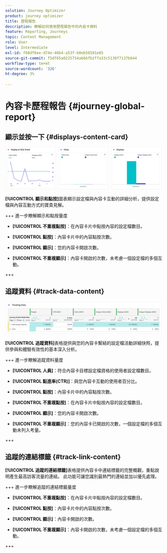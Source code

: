 ```yaml
---
solution: Journey Optimizer
product: journey optimizer
title: 歷程報告
description: 瞭解如何使用歷程報告中的內容卡資料
feature: Reporting, Journeys
topic: Content Management
role: User
level: Intermediate
exl-id: f68df6ee-d74e-46b4-a53f-b0eb50101e85
source-git-commit: f5df65a0225754ab66fb2ffa33c5130f7137b644
workflow-type: tm+mt
source-wordcount: '326'
ht-degree: 3%

---
```


# 內容卡歷程報告 {#journey-global-report}

## 顯示並按一下 {#displays-content-card}

![](assets/content-card-jo-display.png)

**[!UICONTROL 顯示和點按]**&#x200B;圖表顯示設定檔與內容卡互動的詳細分析，提供設定檔與內容互動方式的寶貴見解。

+++ 進一步瞭解顯示和點按量度

* **[!UICONTROL 不重複點按]**：在內容卡片中點按內容的設定檔數目。

* **[!UICONTROL 點按]**：內容卡片中的內容點按次數。

* **[!UICONTROL 顯示]**：您的內容卡開啟次數。

* **[!UICONTROL 不重複顯示]**：內容卡開啟的次數，未考慮一個設定檔的多個互動。

+++

## 追蹤資料 {#track-data-content}

![](assets/code-based-tracking-data.png)

**[!UICONTROL 追蹤資料]**&#x200B;表格提供與您的內容卡繫結的設定檔活動詳細快照，提供參與和體驗有效性的基本深入分析。

+++ 進一步瞭解追蹤資料量度

* **[!UICONTROL 人員]**：符合內容卡目標設定檔資格的使用者設定檔數目。

* **[!UICONTROL 點進率(CTR)]**：與您內容卡互動的使用者百分比。

* **[!UICONTROL 點按]**：內容卡片中的內容點按次數。

* **[!UICONTROL 不重複點按]**：在內容卡片中點按內容的設定檔數目。

* **[!UICONTROL 顯示]**：您的內容卡開啟次數。

* **[!UICONTROL 不重複顯示]**：您的內容卡已開啟的次數，一個設定檔的多個互動未列入考量。

+++

## 追蹤的連結標籤 {#track-link-content}

**[!UICONTROL 追蹤的連結標籤]**&#x200B;表格提供內容卡中連結標籤的完整概觀，重點說明產生最高訪客流量的連結。 此功能可讓您識別最熱門的連結並加以優先處理。

+++ 進一步瞭解追蹤的連結標籤量度

* **[!UICONTROL 不重複點按]**：在內容卡片中點按內容的設定檔數目。

* **[!UICONTROL 點按]**：內容卡片中的內容點按次數。

* **[!UICONTROL 顯示]**：內容卡開啟的次數。

* **[!UICONTROL 不重複顯示]**：內容卡開啟的次數，未考慮一個設定檔的多個互動。

+++
